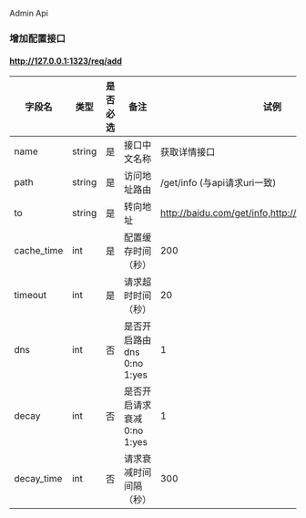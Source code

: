 Admin Api

### 增加配置接口 
#### http://127.0.0.1:1323/req/add
字段名 | 类型 | 是否必选 | 备注 | 试例
---|---|---|---|---
name | string | 是 | 接口中文名称 | 获取详情接口
path | string | 是 | 访问地址路由 | /get/info (与api请求uri一致)
to | string | 是 | 转向地址 | http://baidu.com/get/info,http://baidu2.com/get/info
cache_time | int | 是 | 配置缓存时间（秒） | 200
timeout| int | 是 | 请求超时时间（秒）| 20
dns | int | 否 | 是否开启路由dns 0:no 1:yes | 1
decay| int | 否 | 是否开启请求衰减 0:no 1:yes | 1
decay_time | int | 否 | 请求衰减时间间隔 （秒）| 300